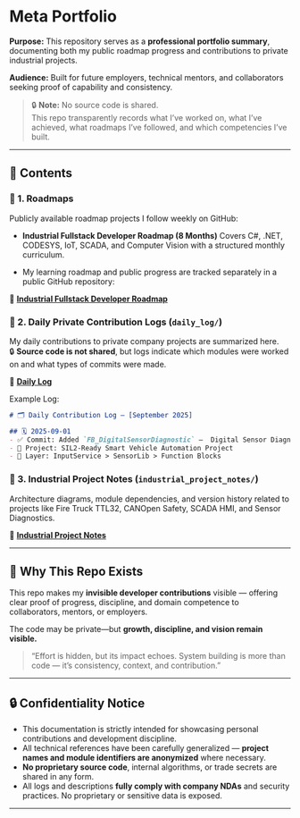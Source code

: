 # Meta Portfolio

**Purpose:** This repository serves as a **professional portfolio summary**, documenting both my public roadmap progress and contributions to private industrial projects.

**Audience:** Built for future employers, technical mentors, and collaborators seeking proof of capability and consistency.

> 🔒 **Note:** No source code is shared.  
> This repo transparently records what I’ve worked on, what I’ve achieved, what roadmaps I’ve followed, and which competencies I’ve built.

---

## 📌 Contents

### 🔹 1. Roadmaps
Publicly available roadmap projects I follow weekly on GitHub:

- **Industrial Fullstack Developer Roadmap (8 Months)**
Covers C#, .NET, CODESYS, IoT, SCADA, and Computer Vision with a structured monthly curriculum.

- My learning roadmap and public progress are tracked separately in a public GitHub repository:

🔗 [**Industrial Fullstack Developer Roadmap**](https://github.com/tridvankahraman/industrial-fullstack-roadmap)

### 🔹 2. Daily Private Contribution Logs (`daily_log/`)
My daily contributions to private company projects are summarized here.  
🔒 **Source code is not shared**, but logs indicate which modules were worked on and what types of commits were made.

🔗 [**Daily Log**](https://github.com/tridvankahraman/meta-portfolio/tree/main/daily_log)

Example Log:
```markdown
# 🗂️ Daily Contribution Log — [September 2025]

## 🗓️ 2025-09-01
- ✅ Commit: Added `FB_DigitalSensorDiagnostic` —  Digital Sensor Diagnostic Block
- 🔐 Project: SIL2-Ready Smart Vehicle Automation Project
- 🧩 Layer: InputService > SensorLib > Function Blocks
```

### 🔹 3. Industrial Project Notes (`industrial_project_notes/`)
Architecture diagrams, module dependencies, and version history related to projects like Fire Truck TTL32, CANOpen Safety, SCADA HMI, and Sensor Diagnostics.

🔗 [**Industrial Project Notes**](https://github.com/tridvankahraman/meta-portfolio/tree/main/industrial_project_notes)

---

## 🎯 Why This Repo Exists
This repo makes my **invisible developer contributions** visible — offering clear proof of progress, discipline, and domain competence to collaborators, mentors, or employers.

The code may be private—but **growth, discipline, and vision remain visible.**

> “Effort is hidden, but its impact echoes.
System building is more than code — it’s consistency, context, and contribution.”

---

## 🔒 Confidentiality Notice

- This documentation is strictly intended for showcasing personal contributions and development discipline.  
- All technical references have been carefully generalized — **project names and module identifiers are anonymized** where necessary.  
- **No proprietary source code**, internal algorithms, or trade secrets are shared in any form.
- All logs and descriptions **fully comply with company NDAs** and security practices. No proprietary or sensitive data is exposed.

---

